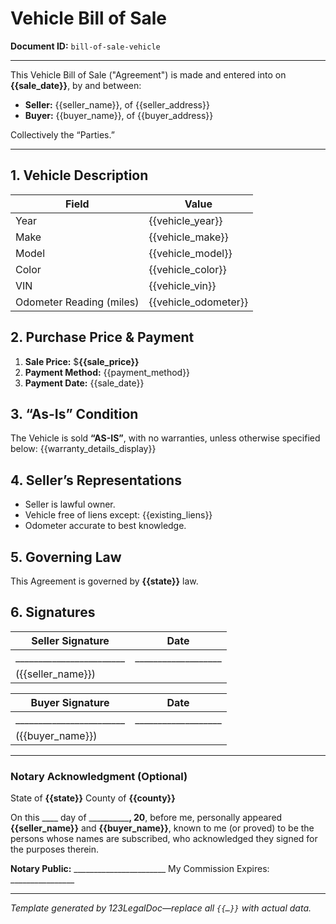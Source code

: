# Vehicle Bill of Sale
**Document ID:** `bill-of-sale-vehicle`

---

This Vehicle Bill of Sale ("Agreement") is made and entered into on **{{sale_date}}**, by and between:

- **Seller:** {{seller_name}}, of {{seller_address}}
- **Buyer:** {{buyer_name}}, of {{buyer_address}}

Collectively the “Parties.”

---

## 1. Vehicle Description

| Field                       | Value                          |
|-----------------------------|--------------------------------|
| Year                        | {{vehicle_year}}               |
| Make                        | {{vehicle_make}}               |
| Model                       | {{vehicle_model}}              |
| Color                       | {{vehicle_color}}              |
| VIN                         | {{vehicle_vin}}                |
| Odometer Reading (miles)    | {{vehicle_odometer}}           |

## 2. Purchase Price & Payment

1.  **Sale Price:** $**{{sale_price}}**
2.  **Payment Method:** {{payment_method}}
3.  **Payment Date:** {{sale_date}}

## 3. “As-Is” Condition

The Vehicle is sold **“AS-IS”**, with no warranties, unless otherwise specified below:
{{warranty_details_display}}

## 4. Seller’s Representations

-   Seller is lawful owner.
-   Vehicle free of liens except: {{existing_liens}}
-   Odometer accurate to best knowledge.

## 5. Governing Law

This Agreement is governed by **{{state}}** law.

## 6. Signatures

| Seller Signature        | Date               |
|-------------------------|--------------------|
| ________________________| ___________________|
| ({{seller_name}})       |                    |

| Buyer Signature         | Date               |
|-------------------------|--------------------|
| ________________________| ___________________|
| ({{buyer_name}})        |                    |

---

### Notary Acknowledgment (Optional)

State of **{{state}}**
County of **{{county}}**

On this ____ day of ____________, 20__, before me, personally appeared **{{seller_name}}** and **{{buyer_name}}**, known to me (or proved) to be the persons whose names are subscribed, who acknowledged they signed for the purposes therein.

**Notary Public:** _______________________
My Commission Expires: ________________

---

*Template generated by 123LegalDoc—replace all `{{…}}` with actual data.*